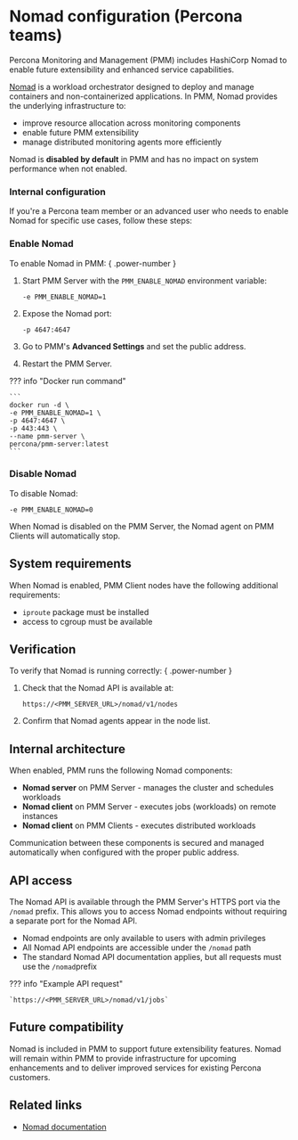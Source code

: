 # Nomad configuration (Percona teams)

Percona Monitoring and Management (PMM) includes HashiCorp Nomad to enable future extensibility and enhanced service capabilities.

[Nomad](https://www.nomadproject.io/) is a workload orchestrator designed to deploy and manage containers and non-containerized applications. In PMM, Nomad provides the underlying infrastructure to:

- improve resource allocation across monitoring components
- enable future PMM extensibility 
- manage distributed monitoring agents more efficiently

Nomad is **disabled by default** in PMM and has no impact on system performance when not enabled. 

### Internal configuration

If you're a Percona team member or an advanced user who needs to enable Nomad for specific use cases, follow these steps:

### Enable Nomad

To enable Nomad in PMM:
{ .power-number }

1. Start PMM Server with the `PMM_ENABLE_NOMAD` environment variable:
   ```
   -e PMM_ENABLE_NOMAD=1
   ```

2. Expose the Nomad port:
   ```
   -p 4647:4647
   ```

3. Go to PMM's **Advanced Settings** and set the public address.

4. Restart the PMM Server.

??? info "Docker run command" 

    ```
    docker run -d \
    -e PMM_ENABLE_NOMAD=1 \
    -p 4647:4647 \
    -p 443:443 \
    --name pmm-server \
    percona/pmm-server:latest
    ```

### Disable Nomad

To disable Nomad:

```
-e PMM_ENABLE_NOMAD=0
```

When Nomad is disabled on the PMM Server, the Nomad agent on PMM Clients will automatically stop.

## System requirements

When Nomad is enabled, PMM Client nodes have the following additional requirements:

-  `iproute` package must be installed
-  access to cgroup must be available

## Verification

To verify that Nomad is running correctly:
{ .power-number }

1. Check that the Nomad API is available at:
   ```
   https://<PMM_SERVER_URL>/nomad/v1/nodes
   ```

2. Confirm that Nomad agents appear in the node list.

## Internal architecture

When enabled, PMM runs the following Nomad components:

- **Nomad server** on PMM Server - manages the cluster and schedules workloads
- **Nomad client** on PMM Server - executes jobs (workloads) on remote instances
- **Nomad client** on PMM Clients - executes distributed workloads

Communication between these components is secured and managed automatically when configured with the proper public address.

## API access
The Nomad API is available through the PMM Server's HTTPS port via the `/nomad` prefix. This allows you to access Nomad endpoints without requiring a separate port for the Nomad API.

- Nomad endpoints are only available to users with admin privileges
- All Nomad API endpoints are accessible under the `/nomad` path
- The standard Nomad API documentation applies, but all requests must use the `/nomad`prefix

??? info "Example API request" 

    `https://<PMM_SERVER_URL>/nomad/v1/jobs`

## Future compatibility

Nomad is included in PMM to support future extensibility features. Nomad will remain within PMM to provide infrastructure for upcoming enhancements and to deliver improved services for existing Percona customers.

## Related links

- [Nomad documentation](https://developer.hashicorp.com/nomad/docs)
